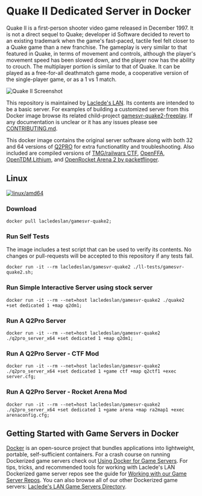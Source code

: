 # Quake II Dedicated Server in Docker

Quake II is a first-person shooter video game released in December 1997. It is not a direct sequel to Quake; developer id Software decided to revert to an existing trademark when the game's fast-paced, tactile feel felt closer to a Quake game than a new franchise. The gameplay is very similar to that featured in Quake, in terms of movement and controls, although the player's movement speed has been slowed down, and the player now has the ability to crouch. The multiplayer portion is similar to that of Quake. It can be played as a free-for-all deathmatch game mode, a cooperative version of the single-player game, or as a 1 vs 1 match.

![Quake II Screenshot](https://raw.githubusercontent.com/LacledesLAN/gamesvr-quake2/master/.misc/screenshot.png "Quake II Screenshot")

This repository is maintained by [Laclede's LAN](https://lacledeslan.com). Its contents are intended to be a basic server. For examples of building a customized server from this Docker image browse its related child-project [gamesvr-quake2-freeplay](https://github.com/LacledesLAN/gamesvr-quake2-freeplay). If any documentation is unclear or it has any issues please see [CONTRIBUTING.md](./CONTRIBUTING.md).

This docker image contains the original server software along with both 32 and 64 versions of [Q2PRO](https://github.com/skullernet/q2pro) for extra functionatlity and troubleshooting. Also included are compiled versions of [TMG/railwars CTF](https://github.com/QwazyWabbitWOS/tmg), [OpenFFA](https://github.com/skullernet/openffa), [OpenTDM](https://github.com/skullernet/opentdm),[Lithium](https://github.com/QwazyWabbitWOS/lithium),   and [OpenRocket Arena 2 by packetflinger](https://github.com/packetflinger/openra2).

## Linux

[![linux/amd64](https://github.com/LacledesLAN/gamesvr-quake2/actions/workflows/build-linux-image.yml/badge.svg?branch=master)](https://github.com/LacledesLAN/gamesvr-quake2/actions/workflows/build-linux-image.yml)

### Download

``` shell
docker pull lacledeslan/gamesvr-quake2;
```

### Run Self Tests

The image includes a test script that can be used to verify its contents. No changes or pull-requests will be accepted to this repository if any tests fail.

``` shell
docker run -it --rm lacledeslan/gamesvr-quake2 ./ll-tests/gamesvr-quake2.sh;
```

### Run Simple Interactive Server using stock server

``` shell
docker run -it --rm --net=host lacledeslan/gamesvr-quake2 ./quake2 +set dedicated 1 +map q2dm1;
```

### Run A Q2Pro Server

``` shell
docker run -it --rm --net=host lacledeslan/gamesvr-quake2 ./q2pro_server_x64 +set dedicated 1 +map q2dm1;
```

### Run A Q2Pro Server - CTF Mod

``` shell
docker run -it --rm --net=host lacledeslan/gamesvr-quake2 ./q2pro_server_x64 +set dedicated 1 +game ctf +map q2ctf1 +exec server.cfg;
```

### Run A Q2Pro Server - Rocket Arena Mod

``` shell
docker run -it --rm --net=host lacledeslan/gamesvr-quake2 ./q2pro_server_x64 +set dedicated 1 +game arena +map ra2map1 +exec arenaconfig.cfg;
```

## Getting Started with Game Servers in Docker

[Docker](https://docs.docker.com/) is an open-source project that bundles applications into lightweight, portable, self-sufficient containers. For a crash course on running Dockerized game servers check out [Using Docker for Game Servers](https://github.com/LacledesLAN/README.1ST/blob/master/GameServers/DockerAndGameServers.md). For tips, tricks, and recommended tools for working with Laclede's LAN Dockerized game server repos see the guide for [Working with our Game Server Repos](https://github.com/LacledesLAN/README.1ST/blob/master/GameServers/WorkingWithOurRepos.md). You can also browse all of our other Dockerized game servers: [Laclede's LAN Game Servers Directory](https://github.com/LacledesLAN/README.1ST/tree/master/GameServers).
